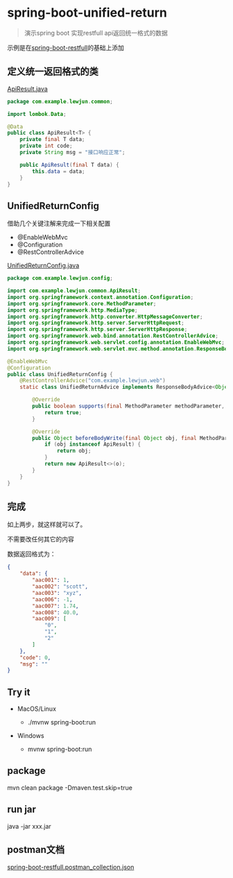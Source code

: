 # spring-boot-unified-return

> 演示spring boot 实现restfull api返回统一格式的数据

示例是在[spring-boot-restfull](../spring-boot-restfull)的基础上添加

## 定义统一返回格式的类
[ApiResult.java](src/main/java/com/example/lewjun/common/ApiResult.java)

```java
package com.example.lewjun.common;

import lombok.Data;

@Data
public class ApiResult<T> {
    private final T data;
    private int code;
    private String msg = "接口响应正常";

    public ApiResult(final T data) {
        this.data = data;
    }
}
```

## UnifiedReturnConfig

借助几个关键注解来完成一下相关配置

* @EnableWebMvc
* @Configuration
* @RestControllerAdvice

[UnifiedReturnConfig.java](src/main/java/com/example/lewjun/config/UnifiedReturnConfig.java)

```java
package com.example.lewjun.config;

import com.example.lewjun.common.ApiResult;
import org.springframework.context.annotation.Configuration;
import org.springframework.core.MethodParameter;
import org.springframework.http.MediaType;
import org.springframework.http.converter.HttpMessageConverter;
import org.springframework.http.server.ServerHttpRequest;
import org.springframework.http.server.ServerHttpResponse;
import org.springframework.web.bind.annotation.RestControllerAdvice;
import org.springframework.web.servlet.config.annotation.EnableWebMvc;
import org.springframework.web.servlet.mvc.method.annotation.ResponseBodyAdvice;

@EnableWebMvc
@Configuration
public class UnifiedReturnConfig {
    @RestControllerAdvice("com.example.lewjun.web")
    static class UnifiedReturnAdvice implements ResponseBodyAdvice<Object> {

        @Override
        public boolean supports(final MethodParameter methodParameter, final Class<? extends HttpMessageConverter<?>> aClass) {
            return true;
        }

        @Override
        public Object beforeBodyWrite(final Object obj, final MethodParameter methodParameter, final MediaType mediaType, final Class<? extends HttpMessageConverter<?>> aClass, final ServerHttpRequest serverHttpRequest, final ServerHttpResponse serverHttpResponse) {
            if (obj instanceof ApiResult) {
                return obj;
            }
            return new ApiResult<>(o);
        }
    }
}
```

## 完成
如上两步，就这样就可以了。

不需要改任何其它的内容

数据返回格式为：

```json
{
    "data": {
        "aac001": 1,
        "aac002": "scott",
        "aac003": "xyz",
        "aac006": -1,
        "aac007": 1.74,
        "aac008": 40.0,
        "aac009": [
            "0",
            "1",
            "2"
        ]
    },
    "code": 0,
    "msg": ""
}
```

## Try it

* MacOS/Linux
    * ./mvnw spring-boot:run

* Windows
    * mvnw spring-boot:run

## package

mvn clean package -Dmaven.test.skip=true

## run jar

java -jar xxx.jar

## postman文档

[spring-boot-restfull.postman_collection.json](doc/spring-boot-restfull.postman_collection.json)

